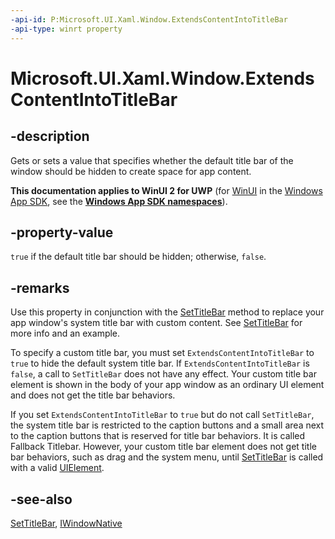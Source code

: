 ```yaml
---
-api-id: P:Microsoft.UI.Xaml.Window.ExtendsContentIntoTitleBar
-api-type: winrt property
---
```


# Microsoft.UI.Xaml.Window.ExtendsContentIntoTitleBar

<!--
public bool ExtendsContentIntoTitleBar { get; set; }
-->

## -description

Gets or sets a value that specifies whether the default title bar of the window should be hidden to create space for app content.

**This documentation applies to WinUI 2 for UWP** (for [WinUI](/windows/apps/winui/winui3/) in the [Windows App SDK](/windows/apps/windows-app-sdk/), see the **[Windows App SDK namespaces](/windows/windows-app-sdk/api/winrt/)**).

## -property-value

`true` if the default title bar should be hidden; otherwise, `false`.

## -remarks

Use this property in conjunction with the [SetTitleBar](window_settitlebar_1494775390.md) method to replace your app window's system title bar with custom content. See [SetTitleBar](window_settitlebar_1494775390.md) for more info and an example.

To specify a custom title bar, you must set `ExtendsContentIntoTitleBar` to `true` to hide the default system title bar. If `ExtendsContentIntoTitleBar` is `false`, a call to `SetTitleBar` does not have any effect. Your custom title bar element is shown in the body of your app window as an ordinary UI element and does not get the title bar behaviors.

If you set `ExtendsContentIntoTitleBar` to `true` but do not call `SetTitleBar`, the system title bar is restricted to the caption buttons and a small area next to the caption buttons that is reserved for title bar behaviors. It is called Fallback Titlebar. However, your custom title bar element does not get title bar behaviors, such as drag and the system menu, until [SetTitleBar](window_settitlebar_1494775390.md) is called with a valid [UIElement](uielement.md).

## -see-also

[SetTitleBar](window_settitlebar_1494775390.md), [IWindowNative](/windows/apps/winui/reference/iwindownative)
